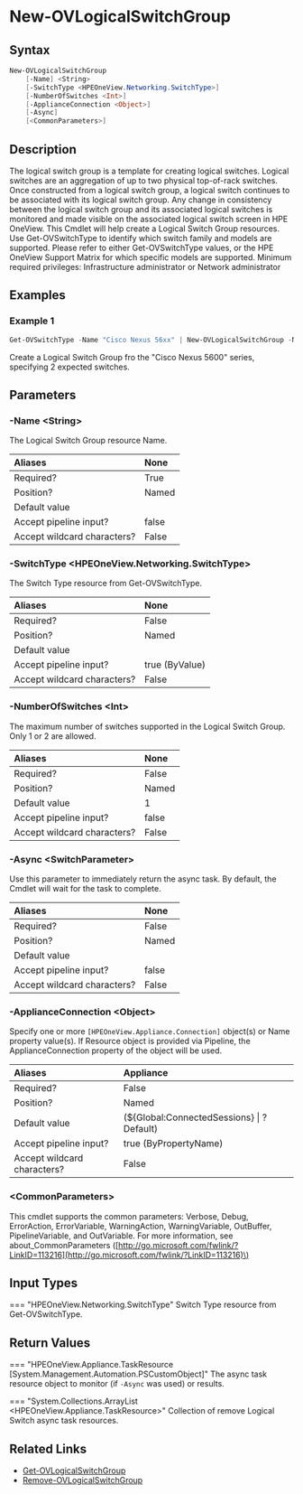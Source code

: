 ﻿---
description: Create a new Logical Switch Group resource.
---

# New-OVLogicalSwitchGroup

## Syntax

```powershell
New-OVLogicalSwitchGroup
    [-Name] <String>
    [-SwitchType <HPEOneView.Networking.SwitchType>]
    [-NumberOfSwitches <Int>]
    [-ApplianceConnection <Object>]
    [-Async]
    [<CommonParameters>]
```

## Description

The logical switch group is a template for creating logical switches. Logical switches are an aggregation of up to two physical top-of-rack switches. Once constructed from a logical switch group, a logical switch continues to be associated with its logical switch group. Any change in consistency between the logical switch group and its associated logical switches is monitored and made visible on the associated logical switch screen in HPE OneView. This Cmdlet will help create a Logical Switch Group resources.  Use Get-OVSwitchType to identify which switch family and models are supported. Please refer to either Get-OVSwitchType values, or the HPE OneView Support Matrix for which specific models are supported. Minimum required privileges: Infrastructure administrator or Network administrator 

## Examples

###  Example 1 

```powershell
Get-OVSwitchType -Name "Cisco Nexus 56xx" | New-OVLogicalSwitchGroup -Name "My Logical Switch Group Policy 1" -NumberOfSwitches 2
```

Create a Logical Switch Group fro the "Cisco Nexus 5600" series, specifying 2 expected switches.

## Parameters

### -Name &lt;String&gt;

The Logical Switch Group resource Name.

| Aliases | None |
| :--- | :--- |
| Required? | True |
| Position? | Named |
| Default value |  |
| Accept pipeline input? | false |
| Accept wildcard characters? | False |

### -SwitchType &lt;HPEOneView.Networking.SwitchType&gt;

The Switch Type resource from Get-OVSwitchType.

| Aliases | None |
| :--- | :--- |
| Required? | False |
| Position? | Named |
| Default value |  |
| Accept pipeline input? | true (ByValue) |
| Accept wildcard characters? | False |

### -NumberOfSwitches &lt;Int&gt;

The maximum number of switches supported in the Logical Switch Group.  Only 1 or 2 are allowed.

| Aliases | None |
| :--- | :--- |
| Required? | False |
| Position? | Named |
| Default value | 1 |
| Accept pipeline input? | false |
| Accept wildcard characters? | False |

### -Async &lt;SwitchParameter&gt;

Use this parameter to immediately return the async task.  By default, the Cmdlet will wait for the task to complete.

| Aliases | None |
| :--- | :--- |
| Required? | False |
| Position? | Named |
| Default value |  |
| Accept pipeline input? | false |
| Accept wildcard characters? | False |

### -ApplianceConnection &lt;Object&gt;

Specify one or more `[HPEOneView.Appliance.Connection]` object(s) or Name property value(s). If Resource object is provided via Pipeline, the ApplianceConnection property of the object will be used.

| Aliases | Appliance |
| :--- | :--- |
| Required? | False |
| Position? | Named |
| Default value | (${Global:ConnectedSessions} &vert; ? Default) |
| Accept pipeline input? | true (ByPropertyName) |
| Accept wildcard characters? | False |

### &lt;CommonParameters&gt;

This cmdlet supports the common parameters: Verbose, Debug, ErrorAction, ErrorVariable, WarningAction, WarningVariable, OutBuffer, PipelineVariable, and OutVariable. For more information, see about\_CommonParameters \([http://go.microsoft.com/fwlink/?LinkID=113216](http://go.microsoft.com/fwlink/?LinkID=113216)\)

## Input Types

=== "HPEOneView.Networking.SwitchType"
    Switch Type resource from Get-OVSwitchType.
    

## Return Values

=== "HPEOneView.Appliance.TaskResource [System.Management.Automation.PSCustomObject]"
    The async task resource object to monitor (if `-Async` was used) or results.
    

=== "System.Collections.ArrayList <HPEOneView.Appliance.TaskResource>"
    Collection of remove Logical Switch async task resources.
    

## Related Links

* [Get-OVLogicalSwitchGroup](get-ovlogicalswitchgroup.md)
* [Remove-OVLogicalSwitchGroup](remove-ovlogicalswitchgroup.md)
